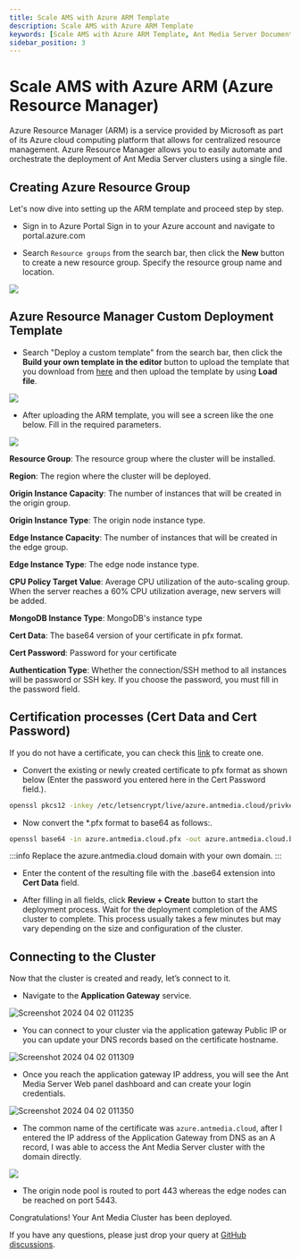```yaml
---
title: Scale AMS with Azure ARM Template
description: Scale AMS with Azure ARM Template
keywords: [Scale AMS with Azure ARM Template, Ant Media Server Documentation, Ant Media Server Tutorials]
sidebar_position: 3
---
```


# Scale AMS with Azure ARM (Azure Resource Manager)

Azure Resource Manager (ARM) is a service provided by Microsoft as part of its Azure cloud computing platform that allows for centralized resource management. Azure Resource Manager allows you to easily automate and orchestrate the deployment of Ant Media Server clusters using a single file.

## Creating Azure Resource Group

Let's now dive into setting up the ARM template and proceed step by step.

 - Sign in to Azure Portal Sign in to your Azure account and navigate to portal.azure.com
 
 - Search `Resource groups` from the search bar, then click the **New** button to create a new resource group. Specify the resource group name and location.

![](@site/static/img/azure/ams-cluster-in-azure-with-arm-1.png)


## Azure Resource Manager Custom Deployment Template

 - Search "Deploy a custom template" from the search bar, then click the **Build your own template in the editor** button to upload the template that you download from [here](https://raw.githubusercontent.com/ant-media/Scripts/master/azure-arm-template/antmedia-azure-autoscale.yaml) and then upload the template by using **Load file**.

![](@site/static/img/azure/ams-cluster-in-azure-with-arm-2.png)

 - After uploading the ARM template, you will see a screen like the one below. Fill in the required parameters.

![](@site/static/img/azure/ams-cluster-in-azure-with-arm-3.png)

**Resource Group**: The resource group where the cluster will be installed.

**Region**: The region where the cluster will be deployed.

**Origin Instance Capacity**: The number of instances that will be created in the origin group.

**Origin Instance Type**: The origin node instance type.

**Edge Instance Capacity**: The number of instances that will be created in the edge group.

**Edge Instance Type**: The edge node instance type.

**CPU Policy Target Value**: Average CPU utilization of the auto-scaling group. When the server reaches a 60% CPU utilization average, new servers will be added.

**MongoDB Instance Type**: MongoDB's instance type

**Cert Data**: The base64 version of your certificate in pfx format.

**Cert Password**: Password for your certificate

**Authentication Type**: Whether the connection/SSH method to all instances will be password or SSH key. If you choose the password, you must fill in the password field.

## Certification processes (Cert Data and Cert Password)

If you do not have a certificate, you can check this [link](https://antmedia.io/enable-ssl-on-ant-media-server/) to create one.

- Convert the existing or newly created certificate to pfx format as shown below (Enter the password you entered here in the Cert Password field.).

```bash
openssl pkcs12 -inkey /etc/letsencrypt/live/azure.antmedia.cloud/privkey.pem -in /etc/letsencrypt/live/azure.antmedia.cloud/cert.pem -export -out azure.antmedia.cloud.pfx
```

- Now convert the *.pfx format to base64 as follows:.

```bash
openssl base64 -in azure.antmedia.cloud.pfx -out azure.antmedia.cloud.base64
```

:::info
Replace the azure.antmedia.cloud domain with your own domain.
:::

 - Enter the content of the resulting file with the .base64 extension
   into **Cert Data** field.
   
 - After filling in all fields, click **Review + Create** button to
   start the deployment process. Wait for the deployment completion of the AMS cluster to complete. This process usually takes a few minutes but may vary depending on the size and configuration of the cluster.

## Connecting to the Cluster

Now that the cluster is created and ready, let’s connect to it.

-   Navigate to the  **Application Gateway**  service.

![Screenshot 2024 04 02 011235](https://antmedia.io/wp-content/uploads/2024/04/Screenshot-2024-04-02-011235-1024x510.png)
   
- You can connect to your cluster via the application gateway Public IP or you can update your DNS records based on the certificate hostname.

![Screenshot 2024 04 02 011309](https://antmedia.io/wp-content/uploads/2024/04/Screenshot-2024-04-02-011309-1024x499.png)

-   Once you reach the application gateway IP address, you will see the Ant Media Server Web panel dashboard and can create your login credentials.

![Screenshot 2024 04 02 011350](https://antmedia.io/wp-content/uploads/2024/04/Screenshot-2024-04-02-011350-1024x552.png)

 - The common name of the certificate was `azure.antmedia.cloud`, after I entered the IP address of the Application Gateway from DNS as an A record, I was able to access the Ant Media Server cluster with the domain directly.

![](@site/static/img/azure/ams-cluster-in-azure-with-arm-5-1.png)

- The origin node pool is routed to port 443 whereas the edge nodes can be reached on port 5443.


Congratulations! Your Ant Media Cluster has been deployed.

If you have any questions, please just drop your query at [GitHub discussions](https://github.com/orgs/ant-media/discussions).
